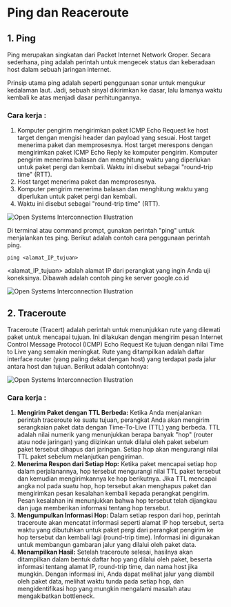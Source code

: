 # Ping dan Reaceroute

## 1. Ping

Ping merupakan singkatan dari Packet Internet Network Groper. Secara sederhana, ping adalah perintah untuk mengecek status dan keberadaan host dalam sebuah jaringan internet.

Prinsip utama ping adalah seperti penggunaan sonar untuk mengukur kedalaman laut. Jadi, sebuah sinyal dikirimkan ke dasar, lalu lamanya waktu kembali ke atas menjadi dasar perhitungannya.

### Cara kerja :

1. Komputer pengirim mengirimkan paket ICMP Echo Request ke host target dengan mengisi header dan payload yang sesuai. Host target menerima paket dan memprosesnya. Host target merespons dengan mengirimkan paket ICMP Echo Reply ke komputer pengirim. Komputer pengirim menerima balasan dan menghitung waktu yang diperlukan untuk paket pergi dan kembali. Waktu ini disebut sebagai "round-trip time" (RTT).
2. Host target menerima paket dan memprosesnya.
3. Komputer pengirim menerima balasan dan menghitung waktu yang diperlukan untuk paket pergi dan kembali.
4. Waktu ini disebut sebagai "round-trip time" (RTT).

<image src="./assets/cara-kerja-ping.png" alt="Open Systems Interconnection Illustration">

Di terminal atau command prompt, gunakan perintah "ping" untuk menjalankan tes ping. Berikut adalah contoh cara penggunaan perintah ping.

```
ping <alamat_IP_tujuan>
```

<alamat_IP_tujuan> adalah alamat IP dari perangkat yang ingin Anda uji koneksinya. Dibawah adalah contoh ping ke server google.co.id

<image src="./assets/contoh-ping.png" alt="Open Systems Interconnection Illustration">

## 2. Traceroute

Traceroute (Tracert) adalah perintah untuk menunjukkan rute yang dilewati paket untuk mencapai tujuan. Ini dilakukan dengan mengirim pesan Internet Control Message Protocol (ICMP) Echo Request Ke tujuan dengan nilai Time to Live yang semakin meningkat. Rute yang ditampilkan adalah daftar interface router (yang paling dekat dengan host) yang terdapat pada jalur antara host dan tujuan. Berikut adalah contohnya: 

<image src="./assets/contoh-traceroute.png" alt="Open Systems Interconnection Illustration">

### Cara kerja :
1. <strong>Mengirim Paket dengan TTL Berbeda:</strong> Ketika Anda menjalankan perintah traceroute ke suatu tujuan, perangkat Anda akan mengirim serangkaian paket data dengan Time-To-Live (TTL) yang berbeda. TTL adalah nilai numerik yang menunjukkan berapa banyak "hop" (router atau node jaringan) yang diizinkan untuk dilalui oleh paket sebelum paket tersebut dihapus dari jaringan. Setiap hop akan mengurangi nilai TTL paket sebelum melanjutkan pengiriman.
2. <strong>Menerima Respon dari Setiap Hop:</strong> Ketika paket mencapai setiap hop dalam perjalanannya, hop tersebut mengurangi nilai TTL paket tersebut dan kemudian mengirimkannya ke hop berikutnya. Jika TTL mencapai angka nol pada suatu hop, hop tersebut akan menghapus paket dan mengirimkan pesan kesalahan kembali kepada perangkat pengirim. Pesan kesalahan ini menunjukkan bahwa hop tersebut telah dijangkau dan juga memberikan informasi tentang hop tersebut.
3. <strong>Mengumpulkan Informasi Hop:</strong> Dalam setiap respon dari hop, perintah traceroute akan mencatat informasi seperti alamat IP hop tersebut, serta waktu yang dibutuhkan untuk paket pergi dari perangkat pengirim ke hop tersebut dan kembali lagi (round-trip time). Informasi ini digunakan untuk membangun gambaran jalur yang dilalui oleh paket data.
4. <strong>Menampilkan Hasil:</strong> Setelah traceroute selesai, hasilnya akan ditampilkan dalam bentuk daftar hop yang dilalui oleh paket, beserta informasi tentang alamat IP, round-trip time, dan nama host jika mungkin. Dengan informasi ini, Anda dapat melihat jalur yang diambil oleh paket data, melihat waktu tunda pada setiap hop, dan mengidentifikasi hop yang mungkin mengalami masalah atau mengakibatkan bottleneck.